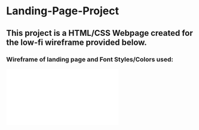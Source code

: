 # Landing-Page-Project

## This project is a HTML/CSS Webpage created for the low-fi wireframe provided below. 


### Wireframe of landing page and Font Styles/Colors used:
![Landing Page Wireframe & Color and Font Styles](landing_page_project.pdf)
